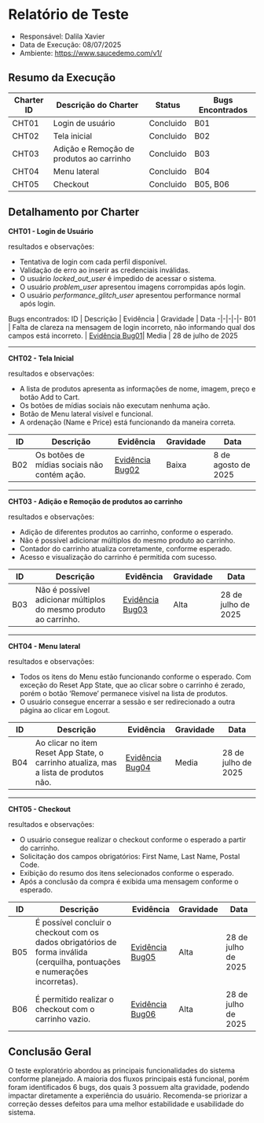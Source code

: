# Relatório de Teste

* Responsável: Dalila Xavier
* Data de Execução: 08/07/2025
* Ambiente: https://www.saucedemo.com/v1/

## Resumo da Execução

|Charter ID| Descrição do Charter | Status | Bugs Encontrados | 
|-|-|-|-|
CHT01 | Login de usuário | Concluido | B01
CHT02 | Tela inicial | Concluido | B02
CHT03 | Adição e Remoção de produtos ao carrinho | Concluido | B03
CHT04 | Menu lateral | Concluido | B04
CHT05 | Checkout | Concluido | B05, B06

## Detalhamento por Charter

**CHT01 - Login de Usuário**

resultados e observações:
* Tentativa de login com cada perfil disponível.
* Validação de erro ao inserir as credenciais inválidas.
* O usuário *locked_out_user* é impedido de acessar o sistema.
* O usuário *problem_user* apresentou imagens corrompidas após login.
* O usuário *performance_glitch_user* apresentou performance normal após login.

Bugs encontrados:
ID | Descrição | Evidência | Gravidade | Data 
-|-|-|-|-
B01 | Falta de clareza na mensagem de login incorreto, não informando qual dos campos está incorreto. | [Evidência Bug01](https://jam.dev/c/1b11d5e5-a453-4233-b073-71d2bd80ec11)| Media | 28 de julho de 2025

---

**CHT02 - Tela Inicial**

resultados e observações:
* A lista de produtos apresenta as informações de nome, imagem, preço e botão Add to Cart.
* Os botões de mídias sociais não executam nenhuma ação.
* Botão de Menu lateral visível e funcional.
* A ordenação (Name e Price) está funcionando da maneira correta.

ID | Descrição | Evidência | Gravidade | Data
-|-|-|-|-
B02 | Os botões de mídias sociais não contém ação. | [Evidência Bug02](https://jam.dev/c/adee61d4-284e-462b-b605-58f7fae4ad12)| Baixa | 8 de agosto de 2025
---

**CHT03 - Adição e Remoção de produtos ao carrinho**

resultados e observações:
* Adição de diferentes produtos ao carrinho, conforme o esperado.
* Não é possível adicionar múltiplos do mesmo produto ao carrinho.
* Contador do carrinho atualiza corretamente, conforme esperado.
* Acesso e visualização do carrinho é permitida com sucesso.

ID | Descrição | Evidência | Gravidade | Data
-|-|-|-|-
B03 | Não é possível adicionar múltiplos do mesmo produto ao carrinho. | [Evidência Bug03](https://jam.dev/c/35f49baa-653f-493e-84d2-1e8337fdcde1) | Alta | 28 de julho de 2025

---

**CHT04 - Menu lateral**

resultados e observações:
* Todos os itens do Menu estão funcionando conforme o esperado. Com exceção do Reset App State, que ao clicar sobre o carrinho é zerado, porém o botão ‘Remove’ permanece visível na lista de produtos.
* O usuário consegue encerrar a sessão e ser redirecionado a outra página ao clicar em Logout.

ID | Descrição | Evidência | Gravidade | Data
---| --------- |-----------|-------|------
B04 | Ao clicar no item Reset App State, o carrinho atualiza, mas a lista de produtos não. | [Evidência Bug04](https://jam.dev/c/9fc517f3-2ab5-4518-8d6c-440e36048836)| Media | 28 de julho de 2025

---

**CHT05 - Checkout**

resultados e observações:
* O usuário consegue realizar o checkout conforme o esperado a partir do carrinho. 
* Solicitação dos campos obrigatórios: First Name, Last Name, Postal Code.
* Exibição do resumo dos itens selecionados conforme o esperado.
* Após a conclusão da compra é exibida uma mensagem conforme o esperado.

ID | Descrição | Evidência | Gravidade | Data
-|-|-|-|-
B05 | É possível concluir o checkout com os dados obrigatórios de forma inválida (cerquilha, pontuações e numerações incorretas). | [Evidência Bug05](https://jam.dev/c/45482205-d383-4894-95ca-1428748e7bb6)| Alta | 28 de julho de 2025
B06 | É permitido realizar o checkout com o carrinho vazio. |[Evidência Bug06](https://jam.dev/c/ea3aae2a-45dc-4b0f-a7a8-ef38de4cc0b7)| Alta | 28 de julho de 2025


## Conclusão Geral

O teste exploratório abordou as principais funcionalidades do sistema conforme planejado. A maioria dos fluxos principais está funcional, porém foram identificados 6 bugs, dos quais 3 possuem alta gravidade, podendo impactar diretamente a experiência do usuário. Recomenda-se priorizar a correção desses defeitos para uma melhor estabilidade e usabilidade do sistema.











